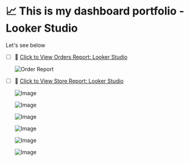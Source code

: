 # 📈 This is my dashboard portfolio - Looker Studio 

Let's see below
- [ ] 🎨 [Click to View Orders Report: Looker Studio](https://lookerstudio.google.com/reporting/62be8a31-1bf6-437c-af70-c106327ee5af)
  
  ![Order Report](https://github.com/user-attachments/assets/bc6c3dc5-265b-4b09-96d5-af26fb752943)

- [ ] 🎨 [Click to View Store Report: Looker Studio](https://lookerstudio.google.com/reporting/39bed884-35cb-4f7f-a1db-f32db1f8f73c)

  ![Image](https://github.com/user-attachments/assets/9aa6126c-d922-4fba-8a64-f721927cffe6)

  ![Image](https://github.com/user-attachments/assets/ae2f8ae6-d25c-4306-8a7e-7c7fa4711a27)

  ![Image](https://github.com/user-attachments/assets/e4dde01f-519d-45a1-97dc-8f3c13766274)

  ![Image](https://github.com/user-attachments/assets/1886fdec-5093-4f33-a1cb-a298c926462c)

  ![Image](https://github.com/user-attachments/assets/e9365dfd-9156-4b93-9b8d-223df7b18cd8)

  ![Image](https://github.com/user-attachments/assets/c01296a4-c879-43de-8287-e7a07a986f12)
